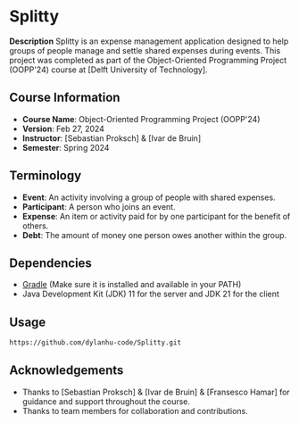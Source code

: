 # Splitty
**Description**
Splitty is an expense management application designed to help groups of people manage and settle shared expenses during events. This project was completed as part of the Object-Oriented Programming Project (OOPP'24) course at [Delft University of Technology].

## Course Information
- **Course Name**: Object-Oriented Programming Project (OOPP'24)
- **Version**: Feb 27, 2024
- **Instructor**: [Sebastian Proksch] & [Ivar de Bruin]
- **Semester**: Spring 2024

## Terminology
- **Event**: An activity involving a group of people with shared expenses.
- **Participant**: A person who joins an event.
- **Expense**: An item or activity paid for by one participant for the benefit of others.
- **Debt**: The amount of money one person owes another within the group.

## Dependencies
- [Gradle](https://gradle.org/install/) (Make sure it is installed and available in your PATH)
- Java Development Kit (JDK) 11 for the server and JDK 21 for the client

## Usage
```bash
https://github.com/dylanhu-code/Splitty.git
```

## Acknowledgements
- Thanks to [Sebastian Proksch] & [Ivar de Bruin]  & [Fransesco Hamar] for guidance and support throughout the course.
- Thanks to team members for collaboration and contributions.
